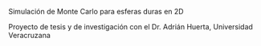 Simulación de Monte Carlo para esferas duras en 2D

Proyecto de tesis y de investigación con el Dr. Adrián Huerta, Universidad Veracruzana

